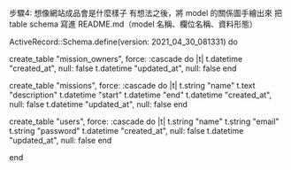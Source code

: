 步驟4: 想像網站成品會是什麼樣子
    有想法之後，將 model 的關係圖手繪出來
        把 table schema 寫進 README.md（model 名稱、欄位名稱、資料形態）
        
ActiveRecord::Schema.define(version: 2021_04_30_081331) do

  create_table "mission_owners", force: :cascade do |t|
    t.datetime "created_at", null: false
    t.datetime "updated_at", null: false
  end

  create_table "missions", force: :cascade do |t|
    t.string "name"
    t.text "description"
    t.datetime "start"
    t.datetime "end"
    t.datetime "created_at", null: false
    t.datetime "updated_at", null: false
  end

  create_table "users", force: :cascade do |t|
    t.string "name"
    t.string "email"
    t.string "password"
    t.datetime "created_at", null: false
    t.datetime "updated_at", null: false
  end

end